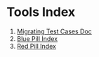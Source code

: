 # Tools Index

1. [Migrating Test Cases Doc](./migratingTC.md)
2. [Blue Pill Index](../../BPIndex.md)
3. [Red Pill Index](../../RPIndex.md)
